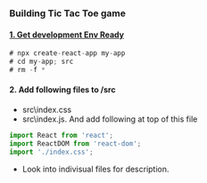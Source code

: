 ### Building Tic Tac Toe game
#### [1. Get development Env Ready](https://reactjs.org/tutorial/tutorial.html)
```js
# npx create-react-app my-app
# cd my-app; src
# rm -f *
```

#### 2. Add following files to /src
- src\index.css
- src\index.js. And add following at top of this file
```js
import React from 'react';
import ReactDOM from 'react-dom';
import './index.css';
```
- Look into indivisual files for description.
